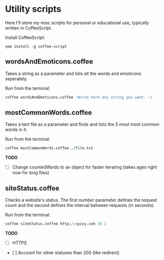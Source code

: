 # Utility scripts

Here I'll store my misc scripts for personal or educational use, typically written in CoffeeScript.

Install CoffeeScript:

```
npm install -g coffee-script
```


## wordsAndEmoticons.coffee

Takes a string as a parameter and lists all the words and emoticons seperately.

Run from the terminal:

```coffee
coffee wordsAndEmoticons.coffee 'Write here any string you want. :)'
```


## mostCommonWords.coffee

Takes a text file as a parameter and finds and lists the 5 most most common words in it.

Run from the terminal:

```coffee
coffee mostCommonWords.coffee ./file.txt
```

**TODO**

- [ ] Change countedWords to an object for faster iterating (takes ages right now for long files)



## siteStatus.coffee

Checks a website's status. The first number parameter defines the request count and the second defines the interval between requests (in seconds).

Run from the terminal:

```coffee
coffee siteStatus.coffee http://xyzzy.com 20 2
```

**TODO**

+ [ ] HTTPS
+ [ ] Account for other statuses than 200 (like redirect)

